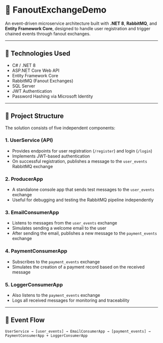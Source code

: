 # 📨 FanoutExchangeDemo

An event-driven microservice architecture built with **.NET 8**, **RabbitMQ**, and **Entity Framework Core**, designed to handle user registration and trigger chained events through fanout exchanges.

---

## 🚀 Technologies Used

- C# / .NET 8  
- ASP.NET Core Web API  
- Entity Framework Core  
- RabbitMQ (Fanout Exchanges)  
- SQL Server  
- JWT Authentication  
- Password Hashing via Microsoft Identity  

---

## 🧱 Project Structure

The solution consists of five independent components:

### 1. **UserService (API)**
- Provides endpoints for user registration (`/register`) and login (`/login`)
- Implements JWT-based authentication
- On successful registration, publishes a message to the `user_events` RabbitMQ exchange

### 2. **ProducerApp**
- A standalone console app that sends test messages to the `user_events` exchange
- Useful for debugging and testing the RabbitMQ pipeline independently

### 3. **EmailConsumerApp**
- Listens to messages from the `user_events` exchange
- Simulates sending a welcome email to the user
- After sending the email, publishes a new message to the `payment_events` exchange

### 4. **PaymentConsumerApp**
- Subscribes to the `payment_events` exchange
- Simulates the creation of a payment record based on the received message

### 5. **LoggerConsumerApp**
- Also listens to the `payment_events` exchange
- Logs all received messages for monitoring and traceability

---

## 🔄 Event Flow

```plaintext
UserService → [user_events] → EmailConsumerApp → [payment_events] → PaymentConsumerApp + LoggerConsumerApp
